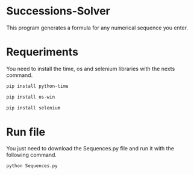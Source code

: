 # Successions-Solver
This program generates a formula for any numerical sequence you enter.

# Requeriments
You need to install the time, os and selenium libraries with the nexts command.
```bash
pip install python-time

pip install os-win

pip install selenium
```

# Run file
You just need to download the Sequences.py file and run it with the following command.
```bash
python Sequences.py
```
